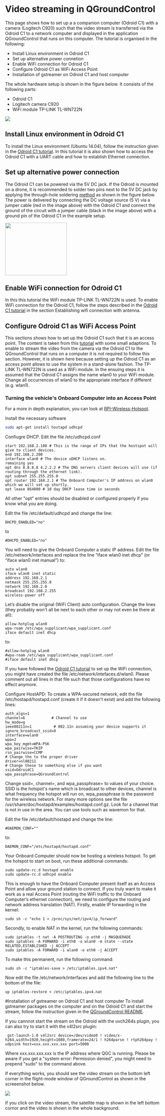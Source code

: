 # Video streaming in QGroundControl
This page shows how to set up a a companion computer (Odroid C1) with a camera (Logitech C920) such that the video stream is transferred via the Odroid C1 to a network computer and displayed in the application QGroundControl that runs on this computer. The tutorial is organised in the following:
* Install Linux environment in Odroid C1
* Set up alternative power connetion
* Enable WiFi connection for Odroid C1
* Configure Odroid C1 as WiFi Access Point
* Installation of gstreamer on Odroid C1 and host computer


The whole hardware setup is shown in the figure below. It consists of the following parts:
* Odroid C1
* Logitech camera C920
* WiFi module TP-LINK TL-WN722N


![](images/videostreaming/setup_whole.png)
## Install Linux environment in Odroid C1
To install the Linux environment (Ubuntu 14.04), follow the instruction given in the [Odroid C1 tutorial](https://pixhawk.org/peripherals/onboard_computers/odroid_c1). In this tutorial it is also shown how to access the Odroid C1 with a UART cable and how to establish Ethernet connection.

## Set up alternative power connection
The Odroid C1 can be powered via the 5V DC jack. If the Odroid is mounted on a drone, it is recommended to solder two pins next to the 5V DC jack by applying the through-hole soldering [method](https://learn.sparkfun.com/tutorials/how-to-solder---through-hole-soldering) as shown in the figure below. The power is delivered by connecting the DC voltage source (5 V) via a jumper cable (red in the image above) with the Odroid C1 and connect the ground of the circuit with a jumper cable (black in the image above) with a ground pin of the Odroid C1 in the example setup. 


<img src="images/videostreaming/power_pins.png" height="170" width="200"/>

## Enable WiFi connection for Odroid C1
In this this tutorial the WiFi module TP-LINK TL-WN722N is used. To enable WiFi connection for the Odroid C1, follow the steps described in the [Odroid C1 tutorial](https://pixhawk.org/peripherals/onboard_computers/odroid_c1) in the section Establishing wifi connection with antenna.


## Configure Odroid C1 as WiFi Access Point
This sections shows how to set up the Odroid C1 such that it is an access point. The content is taken from this [tutorial](https://pixhawk.org/peripherals/onboard_computers/access_point) with some small adaptions. To enable to stream the video from the camera via the Odroid C1 to the QGroundControl that runs on a computer it is not required to follow this section. However, it is shown here because setting up the Odroid C1 as an access point allows to use the system in a stand-alone fashion. The TP-LINK TL-WN722N is used as a WiFi module. In the ensuing steps it is assumed that the Odroid C1 assigns the name wlan0 to your WiFi module. Change all occurrences of wlan0 to the appropriate interface if different (e.g. wlan1).

### Turning the vehicle's Onboard Computer into an Access Point
For a more in depth explanation, you can look at [RPI-Wireless-Hotspot](http://elinux.org/RPI-Wireless-Hotspot).

Install the necessary software
<div class="host-code"></div>

```bash
sudo apt-get install hostapd udhcpd
```
Confiugre DHCP. Edit the file /etc/udhcpd.conf

```
start 192.168.2.100 # This is the range of IPs that the hostspot will give to client devices.
end 192.168.2.200
interface wlan0 # The device uDHCP listens on.
remaining yes
opt dns 8.8.8.8 4.2.2.2 # The DNS servers client devices will use (if routing through the ethernet link).
opt subnet 255.255.255.0
opt router 192.168.2.1 # The Onboard Computer's IP address on wlan0 which we will set up shortly.
opt lease 864000 # 10 day DHCP lease time in seconds
```
All other "opt" entries should be disabled or configured properly if you know what you are doing.

Edit the file /etc/default/udhcpd and change the line: 
```
DHCPD_ENABLED="no"
```
to
```
#DHCPD_ENABLED="no"
```

You will need to give the Onboard Computer a static IP address. Edit the file /etc/network/interfaces and replace the line “iface wlan0 inet dhcp” (or “iface wlan0 inet manual”) to: 
```
auto wlan0
iface wlan0 inet static
address 192.168.2.1
netmask 255.255.255.0
network 192.168.2.0
broadcast 192.168.2.255
wireless-power off
```
Let’s disable the original (WiFi Client) auto configuration. Change the lines (they probably won't all be next to each other or may not even be there at all): 
```
allow-hotplug wlan0
wpa-roam /etc/wpa_supplicant/wpa_supplicant.conf
iface default inet dhcp
```
to:
```
#allow-hotplug wlan0
#wpa-roam /etc/wpa_supplicant/wpa_supplicant.conf
#iface default inet dhcp
```

If you have followed the [Odroid C1 tutorial](https://pixhawk.org/peripherals/onboard_computers/odroid_c1) to set up the WiFi connection, you might have created the file /etc/network/intefaces.d/wlan0. Please comment out all lines in that file such that those configurations have no effect anymore.

Configure HostAPD: To create a WPA-secured network, edit the file /etc/hostapd/hostapd.conf (create it if it doesn't exist) and add the following lines: 


```
auth_algs=1
channel=6            # Channel to use
hw_mode=g
ieee80211n=1          # 802.11n assuming your device supports it
ignore_broadcast_ssid=0
interface=wlan0
wpa=2
wpa_key_mgmt=WPA-PSK
wpa_pairwise=TKIP
rsn_pairwise=CCMP
# Change the to the proper driver
driver=nl80211
# Change these to something else if you want
ssid=OdroidC1
wpa_passphrase=QGroundControl

```

Change ssid=, channel=, and wpa_passphrase= to values of your choice. SSID is the hotspot's name which is broadcast to other devices, channel is what frequency the hotspot will run on, wpa_passphrase is the password for the wireless network. For many more options see the file /usr/share/doc/hostapd/examples/hostapd.conf.gz.
Look for a channel that is not in use in the area. You can use tools such as wavemon for that. 

Edit the file /etc/default/hostapd and change the line: 
```
#DAEMON_CONF=""
```
to:
```
DAEMON_CONF="/etc/hostapd/hostapd.conf"
```
Your Onboard Computer should now be hosting a wireless hotspot. To get the hotspot to start on boot, run these additional commands: 
```
sudo update-rc.d hostapd enable
sudo update-rc.d udhcpd enable
```

This is enough to have the Onboard Computer present itself as an Access Point and allow your ground station to connect. If you truly want to make it work as a real Access Point (routing the WiFi traffic to the Onboard Computer’s ethernet connection), we need to configure the routing and network address translation (NAT). 
Firstly, enable IP forwarding in the kernel: 
```
sudo sh -c "echo 1 > /proc/sys/net/ipv4/ip_forward"
```

Secondly, to enable NAT in the kernel, run the following commands: 
```
sudo iptables -t nat -A POSTROUTING -o eth0 -j MASQUERADE
sudo iptables -A FORWARD -i eth0 -o wlan0 -m state --state RELATED,ESTABLISHED -j ACCEPT
sudo iptables -A FORWARD -i wlan0 -o eth0 -j ACCEPT
```

To make this permanent, run the following command: 
```
sudo sh -c "iptables-save > /etc/iptables.ipv4.nat"
```

Now edit the file /etc/network/interfaces and add the following line to the bottom of the file: 

```
up iptables-restore < /etc/iptables.ipv4.nat
```

#Installation of gstreamer on Odroid C1 and host computer
To install gstreamer packages on the computer and on the Odroid C1 and start the stream, follow the instruction  given in the [QGroundControl README](https://github.com/mavlink/qgroundcontrol/blob/master/src/VideoStreaming/README.md). 

If you cannnot start the stream on the Odroid with the uvch264s plugin, you can also try to start it with the v4l2src plugin:

```
 gst-launch-1.0 v4l2src device=/dev/video0 ! video/x-h264,width=1920,height=1080,framerate=24/1 ! h264parse ! rtph264pay ! udpsink host=xxx.xxx.xxx.xxx port=5000
```
Where xxx.xxx.xxx.xxx is the IP address where QGC is running. Please be aware if you get a "system error: Permission denied", you might need to prepend "sudo" to the  command above. 

If everything works, you should see the video stream on the bottom left corner in the flight-mode window of QGroundControl as shown in the screeenshot below. 

![](images/videostreaming/qgc_screenshot.png)

If you click on the video stream, the satellite map is shown in the left bottom cornor and the video is shown in the whole background.

